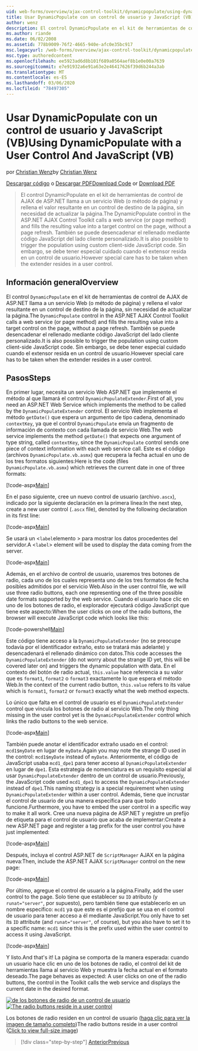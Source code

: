```yaml
---
uid: web-forms/overview/ajax-control-toolkit/dynamicpopulate/using-dynamicpopulate-with-a-user-control-and-javascript-vb
title: Usar DynamicPopulate con un control de usuario y JavaScript (VB) | Microsoft Docs
author: wenz
description: El control DynamicPopulate en el kit de herramientas de control de AJAX de ASP.NET llama a un servicio Web (o método de página) y rellena el valor resultante en un control de destino en t...
ms.author: riande
ms.date: 06/02/2008
ms.assetid: 778b9009-76f2-4665-940e-afc0e35bc917
msc.legacyurl: /web-forms/overview/ajax-control-toolkit/dynamicpopulate/using-dynamicpopulate-with-a-user-control-and-javascript-vb
msc.type: authoredcontent
ms.openlocfilehash: ee5923ad6d8b101f689a0564aef8b1e0e00a7639
ms.sourcegitcommit: e7e91932a6e91a63e2e46417626f39d6b244a3ab
ms.translationtype: MT
ms.contentlocale: es-ES
ms.lasthandoff: 03/06/2020
ms.locfileid: "78497305"
---
```

# <a name="using-dynamicpopulate-with-a-user-control-and-javascript-vb"></a><span data-ttu-id="099b3-103">Usar DynamicPopulate con un control de usuario y JavaScript (VB)</span><span class="sxs-lookup"><span data-stu-id="099b3-103">Using DynamicPopulate with a User Control And JavaScript (VB)</span></span>

<span data-ttu-id="099b3-104">por [Christian Wenz](https://github.com/wenz)</span><span class="sxs-lookup"><span data-stu-id="099b3-104">by [Christian Wenz](https://github.com/wenz)</span></span>

<span data-ttu-id="099b3-105">[Descargar código](https://download.microsoft.com/download/d/8/f/d8f2f6f9-1b7c-46ad-9252-e1fc81bdea3e/dynamicpopulate2.vb.zip) o [Descargar PDF](https://download.microsoft.com/download/b/6/a/b6ae89ee-df69-4c87-9bfb-ad1eb2b23373/dynamicpopulate2VB.pdf)</span><span class="sxs-lookup"><span data-stu-id="099b3-105">[Download Code](https://download.microsoft.com/download/d/8/f/d8f2f6f9-1b7c-46ad-9252-e1fc81bdea3e/dynamicpopulate2.vb.zip) or [Download PDF](https://download.microsoft.com/download/b/6/a/b6ae89ee-df69-4c87-9bfb-ad1eb2b23373/dynamicpopulate2VB.pdf)</span></span>

> <span data-ttu-id="099b3-106">El control DynamicPopulate en el kit de herramientas de control de AJAX de ASP.NET llama a un servicio Web (o método de página) y rellena el valor resultante en un control de destino de la página, sin necesidad de actualizar la página.</span><span class="sxs-lookup"><span data-stu-id="099b3-106">The DynamicPopulate control in the ASP.NET AJAX Control Toolkit calls a web service (or page method) and fills the resulting value into a target control on the page, without a page refresh.</span></span> <span data-ttu-id="099b3-107">También se puede desencadenar el rellenado mediante código JavaScript del lado cliente personalizado.</span><span class="sxs-lookup"><span data-stu-id="099b3-107">It is also possible to trigger the population using custom client-side JavaScript code.</span></span> <span data-ttu-id="099b3-108">Sin embargo, se debe tener especial cuidado cuando el extensor resida en un control de usuario.</span><span class="sxs-lookup"><span data-stu-id="099b3-108">However special care has to be taken when the extender resides in a user control.</span></span>

## <a name="overview"></a><span data-ttu-id="099b3-109">Información general</span><span class="sxs-lookup"><span data-stu-id="099b3-109">Overview</span></span>

<span data-ttu-id="099b3-110">El control `DynamicPopulate` en el kit de herramientas de control de AJAX de ASP.NET llama a un servicio Web (o método de página) y rellena el valor resultante en un control de destino de la página, sin necesidad de actualizar la página.</span><span class="sxs-lookup"><span data-stu-id="099b3-110">The `DynamicPopulate` control in the ASP.NET AJAX Control Toolkit calls a web service (or page method) and fills the resulting value into a target control on the page, without a page refresh.</span></span> <span data-ttu-id="099b3-111">También se puede desencadenar el rellenado mediante código JavaScript del lado cliente personalizado.</span><span class="sxs-lookup"><span data-stu-id="099b3-111">It is also possible to trigger the population using custom client-side JavaScript code.</span></span> <span data-ttu-id="099b3-112">Sin embargo, se debe tener especial cuidado cuando el extensor resida en un control de usuario.</span><span class="sxs-lookup"><span data-stu-id="099b3-112">However special care has to be taken when the extender resides in a user control.</span></span>

## <a name="steps"></a><span data-ttu-id="099b3-113">Pasos</span><span class="sxs-lookup"><span data-stu-id="099b3-113">Steps</span></span>

<span data-ttu-id="099b3-114">En primer lugar, necesita un servicio Web ASP.NET que implemente el método al que llamará el control `DynamicPopulateExtender`.</span><span class="sxs-lookup"><span data-stu-id="099b3-114">First of all, you need an ASP.NET Web Service which implements the method to be called by the `DynamicPopulateExtender` control.</span></span> <span data-ttu-id="099b3-115">El servicio Web implementa el método `getDate()` que espera un argumento de tipo cadena, denominado `contextKey`, ya que el control `DynamicPopulate` envía un fragmento de información de contexto con cada llamada de servicio Web.</span><span class="sxs-lookup"><span data-stu-id="099b3-115">The web service implements the method `getDate()` that expects one argument of type string, called `contextKey`, since the `DynamicPopulate` control sends one piece of context information with each web service call.</span></span> <span data-ttu-id="099b3-116">Este es el código (archivos `DynamicPopulate.vb.asmx`) que recupera la fecha actual en uno de los tres formatos siguientes:</span><span class="sxs-lookup"><span data-stu-id="099b3-116">Here is the code (files `DynamicPopulate.vb.asmx`) which retrieves the current date in one of three formats:</span></span>

[!code-aspx[Main](using-dynamicpopulate-with-a-user-control-and-javascript-vb/samples/sample1.aspx)]

<span data-ttu-id="099b3-117">En el paso siguiente, cree un nuevo control de usuario (archivo`.ascx`), indicado por la siguiente declaración en la primera línea:</span><span class="sxs-lookup"><span data-stu-id="099b3-117">In the next step, create a new user control (`.ascx` file), denoted by the following declaration in its first line:</span></span>

[!code-aspx[Main](using-dynamicpopulate-with-a-user-control-and-javascript-vb/samples/sample2.aspx)]

<span data-ttu-id="099b3-118">Se usará un &lt;`label`elemento &gt; para mostrar los datos procedentes del servidor.</span><span class="sxs-lookup"><span data-stu-id="099b3-118">A &lt;`label`&gt; element will be used to display the data coming from the server.</span></span>

[!code-aspx[Main](using-dynamicpopulate-with-a-user-control-and-javascript-vb/samples/sample3.aspx)]

<span data-ttu-id="099b3-119">Además, en el archivo de control de usuario, usaremos tres botones de radio, cada uno de los cuales representa uno de los tres formatos de fecha posibles admitidos por el servicio Web.</span><span class="sxs-lookup"><span data-stu-id="099b3-119">Also in the user control file, we will use three radio buttons, each one representing one of the three possible date formats supported by the web service.</span></span> <span data-ttu-id="099b3-120">Cuando el usuario hace clic en uno de los botones de radio, el explorador ejecutará código JavaScript que tiene este aspecto:</span><span class="sxs-lookup"><span data-stu-id="099b3-120">When the user clicks on one of the radio buttons, the browser will execute JavaScript code which looks like this:</span></span>

[!code-powershell[Main](using-dynamicpopulate-with-a-user-control-and-javascript-vb/samples/sample4.ps1)]

<span data-ttu-id="099b3-121">Este código tiene acceso a la `DynamicPopulateExtender` (no se preocupe todavía por el identificador extraño, esto se tratará más adelante) y desencadenará el rellenado dinámico con datos.</span><span class="sxs-lookup"><span data-stu-id="099b3-121">This code accesses the `DynamicPopulateExtender` (do not worry about the strange ID yet, this will be covered later on) and triggers the dynamic population with data.</span></span> <span data-ttu-id="099b3-122">En el contexto del botón de radio actual, `this.value` hace referencia a su valor que es `format1`, `format2` o `format3` exactamente lo que espera el método Web.</span><span class="sxs-lookup"><span data-stu-id="099b3-122">In the context of the current radio button, `this.value` refers to its value which is `format1`, `format2` or `format3` exactly what the web method expects.</span></span>

<span data-ttu-id="099b3-123">Lo único que falta en el control de usuario es el `DynamicPopulateExtender` control que vincula los botones de radio al servicio Web.</span><span class="sxs-lookup"><span data-stu-id="099b3-123">The only thing missing in the user control yet is the `DynamicPopulateExtender` control which links the radio buttons to the web service.</span></span>

[!code-aspx[Main](using-dynamicpopulate-with-a-user-control-and-javascript-vb/samples/sample5.aspx)]

<span data-ttu-id="099b3-124">También puede anotar el identificador extraño usado en el control: `mcd1$myDate` en lugar de `myDate`.</span><span class="sxs-lookup"><span data-stu-id="099b3-124">Again you may note the strange ID used in the control: `mcd1$myDate` instead of `myDate`.</span></span> <span data-ttu-id="099b3-125">Anteriormente, el código de JavaScript usaba `mcd1_dpe1` para tener acceso al `DynamicPopulateExtender` en lugar de `dpe1`. Esta estrategia de nomenclatura es un requisito especial al usar `DynamicPopulateExtender` dentro de un control de usuario.</span><span class="sxs-lookup"><span data-stu-id="099b3-125">Previously, the JavaScript code used `mcd1_dpe1` to access the `DynamicPopulateExtender` instead of `dpe1`.This naming strategy is a special requirement when using `DynamicPopulateExtender` within a user control.</span></span> <span data-ttu-id="099b3-126">Además, tiene que incrustar el control de usuario de una manera específica para que todo funcione.</span><span class="sxs-lookup"><span data-stu-id="099b3-126">Furthermore, you have to embed the user control in a specific way to make it all work.</span></span> <span data-ttu-id="099b3-127">Cree una nueva página de ASP.NET y registre un prefijo de etiqueta para el control de usuario que acaba de implementar:</span><span class="sxs-lookup"><span data-stu-id="099b3-127">Create a new ASP.NET page and register a tag prefix for the user control you have just implemented:</span></span>

[!code-aspx[Main](using-dynamicpopulate-with-a-user-control-and-javascript-vb/samples/sample6.aspx)]

<span data-ttu-id="099b3-128">Después, incluya el control ASP.NET de `ScriptManager` AJAX en la página nueva:</span><span class="sxs-lookup"><span data-stu-id="099b3-128">Then, include the ASP.NET AJAX `ScriptManager` control on the new page:</span></span>

[!code-aspx[Main](using-dynamicpopulate-with-a-user-control-and-javascript-vb/samples/sample7.aspx)]

<span data-ttu-id="099b3-129">Por último, agregue el control de usuario a la página.</span><span class="sxs-lookup"><span data-stu-id="099b3-129">Finally, add the user control to the page.</span></span> <span data-ttu-id="099b3-130">Solo tiene que establecer su `ID` atributo (y `runat="server"`, por supuesto), pero también tiene que establecerlo en un nombre específico: `mcd1` ya que este es el prefijo que se usa en el control de usuario para tener acceso a él mediante JavaScript.</span><span class="sxs-lookup"><span data-stu-id="099b3-130">You only have to set its `ID` attribute (and `runat="server"`, of course), but you also have to set it to a specific name: `mcd1` since this is the prefix used within the user control to access it using JavaScript.</span></span>

[!code-aspx[Main](using-dynamicpopulate-with-a-user-control-and-javascript-vb/samples/sample8.aspx)]

<span data-ttu-id="099b3-131">Y listo.</span><span class="sxs-lookup"><span data-stu-id="099b3-131">And that's it!</span></span> <span data-ttu-id="099b3-132">La página se comporta de la manera esperada: cuando un usuario hace clic en uno de los botones de radio, el control del kit de herramientas llama al servicio Web y muestra la fecha actual en el formato deseado.</span><span class="sxs-lookup"><span data-stu-id="099b3-132">The page behaves as expected: A user clicks on one of the radio buttons, the control in the Toolkit calls the web service and displays the current date in the desired format.</span></span>

<span data-ttu-id="099b3-133">[![de los botones de radio de un control de usuario](using-dynamicpopulate-with-a-user-control-and-javascript-vb/_static/image2.png)](using-dynamicpopulate-with-a-user-control-and-javascript-vb/_static/image1.png)</span><span class="sxs-lookup"><span data-stu-id="099b3-133">[![The radio buttons reside in a user control](using-dynamicpopulate-with-a-user-control-and-javascript-vb/_static/image2.png)](using-dynamicpopulate-with-a-user-control-and-javascript-vb/_static/image1.png)</span></span>

<span data-ttu-id="099b3-134">Los botones de radio residen en un control de usuario ([haga clic para ver la imagen de tamaño completo](using-dynamicpopulate-with-a-user-control-and-javascript-vb/_static/image3.png))</span><span class="sxs-lookup"><span data-stu-id="099b3-134">The radio buttons reside in a user control ([Click to view full-size image](using-dynamicpopulate-with-a-user-control-and-javascript-vb/_static/image3.png))</span></span>

> [!div class="step-by-step"]
> [<span data-ttu-id="099b3-135">Anterior</span><span class="sxs-lookup"><span data-stu-id="099b3-135">Previous</span></span>](dynamically-populating-a-control-using-javascript-code-vb.md)
